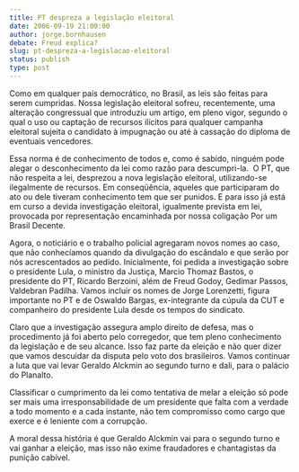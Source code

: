 ```yaml
---
title: PT despreza a legislação eleitoral
date: 2006-09-19 21:00:00
author: jorge.bornhausen
debate: Freud explica?
slug: pt-despreza-a-legislacao-eleitoral
status: publish 
type: post
---
```


Como em qualquer país democrático, no Brasil, as leis são feitas para serem cumpridas. Nossa legislação eleitoral sofreu, recentemente, uma alteração congressual que introduziu um artigo, em pleno vigor, segundo o qual o uso ou captação de recursos ilícitos para qualquer campanha eleitoral sujeita o candidato à impugnação ou até à cassação do diploma de eventuais vencedores.   
  
Essa norma é de conhecimento de todos e, como é sabido, ninguém pode alegar o desconhecimento da lei como razão para descumpri-la.  O PT, que não respeita a lei, desprezou a nova legislação eleitoral, utilizando-se ilegalmente de recursos. Em conseqüência, aqueles que participaram do ato ou dele tiveram conhecimento tem que ser punidos. E para isso já está em curso a devida investigação eleitoral, igualmente prevista em lei, provocada por representação encaminhada por nossa coligação Por um Brasil Decente.  
  
Agora, o noticiário e o trabalho policial agregaram novos nomes ao caso, que não conhecíamos quando da divulgação do escândalo e que serão por nós acrescentados ao pedido. Inicialmente, foi pedida a investigação sobre o presidente Lula, o ministro da Justiça, Marcio Thomaz Bastos, o presidente do PT, Ricardo Berzoini, além de Freud Godoy, Gedimar Passos, Valdebran Padilha. Vamos incluir os nomes de Jorge Lorenzetti, figura importante no PT e de Oswaldo Bargas, ex-integrante da cúpula da CUT e companheiro do presidente Lula desde os tempos do sindicato.   
  
Claro que a investigação assegura amplo direito de defesa, mas o procedimento já foi aberto pelo corregedor, que tem pleno conhecimento da legislação e de seu alcance. Isso faz parte da eleição e não quer dizer que vamos descuidar da disputa pelo voto dos brasileiros. Vamos continuar a luta que vai levar Geraldo Alckmin ao segundo turno e dali, para o palácio do Planalto.   
  
Classificar o cumprimento da lei como tentativa de melar a eleição só pode ser mais uma irresponsabilidade de um presidente que falta com a verdade a todo momento e a cada instante, não tem compromisso como cargo que exerce e é leniente com a corrupção.   
  
A moral dessa história é que Geraldo Alckmin vai para o segundo turno e vai ganhar a eleição, mas isso não exime fraudadores e chantagistas da punição cabível.   


